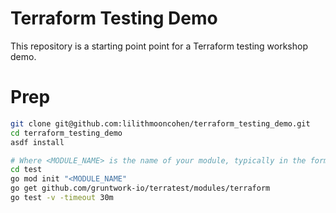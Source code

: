 # Terraform Testing Demo

This repository is a starting point point for a Terraform testing
workshop demo.

# Prep

```bash
git clone git@github.com:lilithmooncohen/terraform_testing_demo.git
cd terraform_testing_demo
asdf install
```

```bash
# Where <MODULE_NAME> is the name of your module, typically in the format github.com/<REPO_NAMESPACE>/<REPO_NAME>.
cd test
go mod init "<MODULE_NAME"
go get github.com/gruntwork-io/terratest/modules/terraform
go test -v -timeout 30m
```
